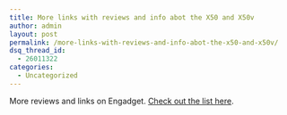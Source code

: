 ```yaml
---
title: More links with reviews and info abot the X50 and X50v
author: admin
layout: post
permalink: /more-links-with-reviews-and-info-abot-the-x50-and-x50v/
dsq_thread_id:
  - 26011322
categories:
  - Uncategorized
---
```

More reviews and links on Engadget. [Check out the list here][1].

 [1]: http://www.engadget.com/entry/9927137581414458/